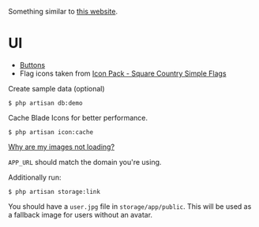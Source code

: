 
Something similar to [this website](https://www.theitalianexperiment.com/stories/chicken-little).

# UI
- [Buttons](https://getcssscan.com/css-buttons-examples)
- Flag icons taken from [Icon Pack - Square Country Simple Flags](https://www.flaticon.com/packs/square-country-simple-flags)



Create sample data (optional)

    $ php artisan db:demo


Cache Blade Icons for better performance.

    $ php artisan icon:cache


[Why are my images not loading?](https://filamentphp.com/community/danharrin-file-previews-not-loading)

`APP_URL` should match the domain you're using.

Additionally run:

    $ php artisan storage:link

You should have a `user.jpg` file in `storage/app/public`. This will be used as a fallback image for users without an avatar.
